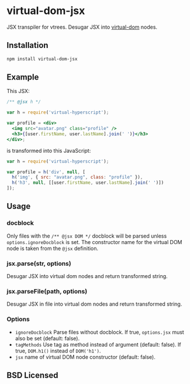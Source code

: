 # virtual-dom-jsx

JSX transpiler for vtrees. Desugar JSX into [virtual-dom][0] nodes.

## Installation

```sh
npm install virtual-dom-jsx
```

## Example

This JSX:

```jsx
/** @jsx h */

var h = require('virtual-hyperscript');

var profile = <div>
  <img src="avatar.png" class="profile" />
  <h3>{[user.firstName, user.lastName].join(' ')}</h3>
</div>;
```

is transformed into this JavaScript:

```javascript
var h = require('virtual-hyperscript');

var profile = h('div', null, [
  h('img', { src: "avatar.png", class: "profile" }),
  h('h3', null, [[user.firstName, user.lastName].join(' ')])
]);
```

## Usage

### docblock

Only files with the `/** @jsx DOM */` docblock will be parsed unless
`options.ignoreDocblock` is set. The constructor name for the virtual DOM node
is taken from the `@jsx` definition.

### jsx.parse(str, options)

Desugar JSX into virtual dom nodes and return transformed string.

### jsx.parseFile(path, options)

Desugar JSX in file into virtual dom nodes and return transformed string.

### Options

* `ignoreDocblock` Parse files without docblock. If true, `options.jsx` must
   also be set (default: false).
* `tagMethods` Use tag as method instead of argument (default: false).
   If true, `DOM.h1()` instead of `DOM('h1')`.
* `jsx` name of virtual DOM node constructor (default: false).

## BSD Licensed

[0]: https://github.com/Matt-Esch/virtual-dom/
